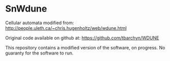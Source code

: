 SnWdune
=======

Cellular automata modified from:
http://people.uleth.ca/~chris.hugenholtz/web/wdune.html

Original code available on github at:
https://github.com/tbarchyn/WDUNE

This repository contains a modified version of the software, on progress. No guaranty for the software to run.
